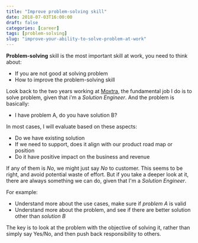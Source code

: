 ```yaml
---
title: "Improve problem-solving skill"
date: 2018-07-03T16:00:00
draft: false
categories: [career]
tags: [problem-solving]
slug: "improve-your-ability-to-solve-problem-at-work"
---
```


**Problem-solving** skill is the most important skill at work, you need to think about:

- If you are not good at solving problem
- How to improve the problem-solving skill

<!--more-->

Look back to the two years working at [Moxtra](https://www.moxtra.com), the fundamental job I do is to solve problem, given that i'm a *Solution Engineer*. And the problem is basically:

- I have problem A, do you have solution B?

In most cases, I will evaluate based on these aspects:

- Do we have existing solution
- If we need to support, does it align with our product road map or position
- Do it have positive impact on the business and revenue

If any of them is *No*, we might just say *No* to customer. This seems to be right, and avoid potential waste of effort. But if you take a deeper look at it, there are always something we can do, given that I'm a *Solution Engineer*.

For example:

- Understand more about the use cases, make sure if *problem A* is valid
- Understand more about the problem, and see if there are better solution other than *solution B*

The key is to look at the problem with the objective of solving it, rather than simply say Yes/No, and then push back responsibility to others.